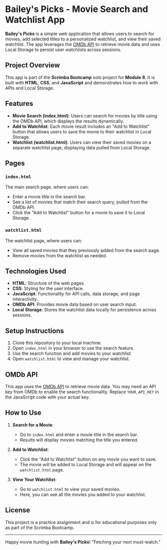 # Bailey's Picks - Movie Search and Watchlist App

**Bailey's Picks** is a simple web application that allows users to search for movies, add selected titles to a personalized watchlist, and view their saved watchlist. The app leverages the [OMDb API](https://www.omdbapi.com/) to retrieve movie data and uses Local Storage to persist user watchlists across sessions.

## Project Overview

This app is part of the **Scrimba Bootcamp** solo project for **Module 8**. It is built with **HTML**, **CSS**, and **JavaScript** and demonstrates how to work with APIs and Local Storage.

## Features

- **Movie Search (index.html)**: Users can search for movies by title using the OMDb API, which displays the results dynamically.
- **Add to Watchlist**: Each movie result includes an "Add to Watchlist" button that allows users to save the movie to their watchlist in Local Storage.
- **Watchlist (watchlist.html)**: Users can view their saved movies on a separate watchlist page, displaying data pulled from Local Storage.

## Pages

### `index.html`
The main search page, where users can:
- Enter a movie title in the search bar.
- See a list of movies that match their search query, pulled from the OMDb API.
- Click the "Add to Watchlist" button for a movie to save it to Local Storage.

### `watchlist.html`
The watchlist page, where users can:
- View all saved movies that they previously added from the search page.
- Remove movies from the watchlist as needed.

## Technologies Used

- **HTML**: Structure of the web pages.
- **CSS**: Styling for the user interface.
- **JavaScript**: Functionality for API calls, data storage, and page interactivity.
- **OMDb API**: Provides movie data based on user search input.
- **Local Storage**: Stores the watchlist data locally for persistence across sessions.

## Setup Instructions

1. Clone this repository to your local machine.
2. Open `index.html` in your browser to use the search feature.
3. Use the search function and add movies to your watchlist.
4. Open `watchlist.html` to view and manage your watchlist.

## OMDb API

This app uses the [OMDb API](https://www.omdbapi.com/) to retrieve movie data. You may need an API key from OMDb to enable the search functionality. Replace `YOUR_API_KEY` in the JavaScript code with your actual key.

## How to Use

1. **Search for a Movie**:
   - Go to `index.html` and enter a movie title in the search bar.
   - Results will display movies matching the title you entered.

2. **Add to Watchlist**:
   - Click the "Add to Watchlist" button on any movie you want to save.
   - The movie will be added to Local Storage and will appear on the `watchlist.html` page.

3. **View Your Watchlist**:
   - Go to `watchlist.html` to view your saved movies.
   - Here, you can see all the movies you added to your watchlist.

## License

This project is a practice assignment and is for educational purposes only as part of the Scrimba Bootcamp.

---

Happy movie hunting with **Bailey's Picks**! "Fetching your next must-watch."
